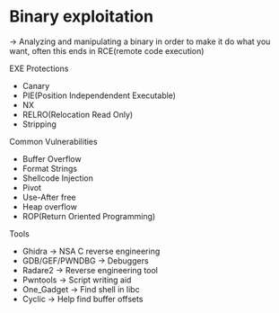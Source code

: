 # Binary exploitation  

-> Analyzing and manipulating a binary in order to make it do what you want, often this ends in RCE(remote code execution)

EXE Protections
  - Canary
  - PIE(Position Independendent Executable)
  - NX
  - RELRO(Relocation Read Only)
  - Stripping

Common Vulnerabilities
  - Buffer Overflow
  - Format Strings
  - Shellcode Injection
  - Pivot
  - Use-After free
  - Heap overflow
  - ROP(Return Oriented Programming)

Tools
 - Ghidra -> NSA C reverse engineering
 - GDB/GEF/PWNDBG -> Debuggers
 - Radare2 -> Reverse engineering tool
 - Pwntools -> Script writing aid
 - One_Gadget -> Find shell in libc
 - Cyclic -> Help find buffer offsets
